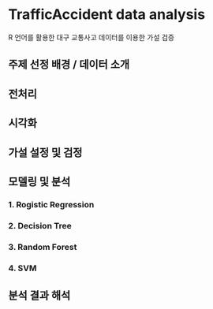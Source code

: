 # TrafficAccident data analysis
R 언어를 활용한 대구 교통사고 데이터를 이용한 가설 검증

## 주제 선정 배경 / 데이터 소개

## 전처리

## 시각화

## 가설 설정 및 검정

## 모델링 및 분석 

### 1. Rogistic Regression

### 2. Decision Tree

### 3. Random Forest

### 4. SVM

## 분석 결과 해석
